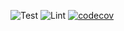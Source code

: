 ![Test](https://github.com/r-erema/go_sendbox/actions/workflows/test.yml/badge.svg)
![Lint](https://github.com/r-erema/go_sendbox/actions/workflows/lint.yml/badge.svg)
[![codecov](https://codecov.io/gh/r-erema/go_sendbox/branch/master/graph/badge.svg?token=528BJO1JQR)](https://codecov.io/gh/r-erema/go_sendbox)
